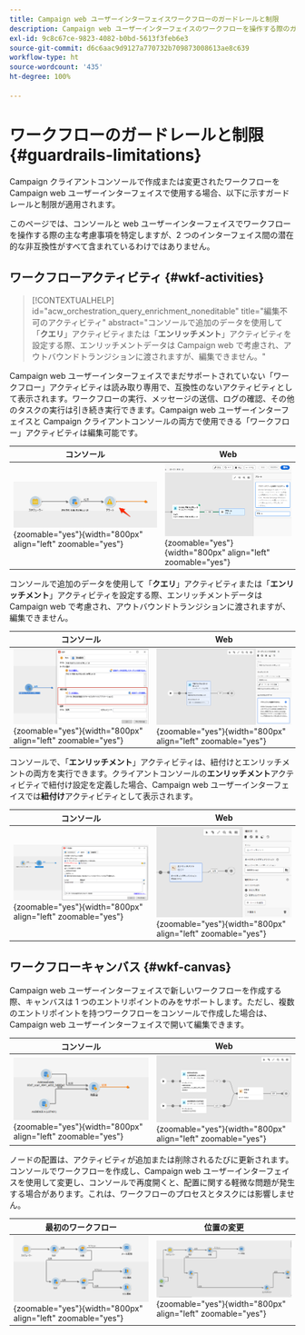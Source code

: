 ```yaml
---
title: Campaign web ユーザーインターフェイスワークフローのガードレールと制限
description: Campaign web ユーザーインターフェイスのワークフローを操作する際のガードレールと制限
exl-id: 9c8c67ce-9823-4082-b0bd-5613f3feb6e3
source-git-commit: d6c6aac9d9127a770732b709873008613ae8c639
workflow-type: ht
source-wordcount: '435'
ht-degree: 100%

---
```


# ワークフローのガードレールと制限 {#guardrails-limitations}

Campaign クライアントコンソールで作成または変更されたワークフローを Campaign web ユーザーインターフェイスで使用する場合、以下に示すガードレールと制限が適用されます。

このページでは、コンソールと web ユーザーインターフェイスでワークフローを操作する際の主な考慮事項を特定しますが、2 つのインターフェイス間の潜在的な非互換性がすべて含まれているわけではありません。

## ワークフローアクティビティ {#wkf-activities}

>[!CONTEXTUALHELP]
>id="acw_orchestration_query_enrichment_noneditable"
>title="編集不可のアクティビティ"
>abstract="コンソールで追加のデータを使用して「**クエリ**」アクティビティまたは「**エンリッチメント**」アクティビティを設定する際、エンリッチメントデータは Campaign web で考慮され、アウトバウンドトランジションに渡されますが、編集できません。"

Campaign web ユーザーインターフェイスでまだサポートされていない「ワークフロー」アクティビティは読み取り専用で、互換性のないアクティビティとして表示されます。ワークフローの実行、メッセージの送信、ログの確認、その他のタスクの実行は引き続き実行できます。Campaign web ユーザーインターフェイスと Campaign クライアントコンソールの両方で使用できる「ワークフロー」アクティビティは編集可能です。

| コンソール | Web |
| --- | --- |
| ![コンソールのアクティビティの制限を示すスクリーンショット](assets/limitations-activities-console.png){zoomable="yes"}{width="800px" align="left" zoomable="yes"} | ![Web インターフェイスのアクティビティの制限事項を示すスクリーンショット](assets/limitations-activities-web.png){zoomable="yes"}{width="800px" align="left" zoomable="yes"} |

コンソールで追加のデータを使用して「**クエリ**」アクティビティまたは「**エンリッチメント**」アクティビティを設定する際、エンリッチメントデータは Campaign web で考慮され、アウトバウンドトランジションに渡されますが、編集できません。

| コンソール | Web |
| --- | --- |
| ![コンソールのオプションの制限事項を示すスクリーンショット](assets/limitations-options-console.png){zoomable="yes"}{width="800px" align="left" zoomable="yes"} | ![Web インターフェイスのオプションの制限事項を示すスクリーンショット](assets/limitations-options-web.png){zoomable="yes"}{width="800px" align="left" zoomable="yes"} |

コンソールで、「**エンリッチメント**」アクティビティは、紐付けとエンリッチメントの両方を実行できます。クライアントコンソールの&#x200B;**エンリッチメント**&#x200B;アクティビティで紐付け設定を定義した場合、Campaign web ユーザーインターフェイスでは&#x200B;**紐付け**&#x200B;アクティビティとして表示されます。

| コンソール | Web |
| --- | --- |
| ![コンソールのエンリッチメントアクティビティを示すスクリーンショット](assets/limitations-enrichment-console.png){zoomable="yes"}{width="800px" align="left" zoomable="yes"} | ![Web インターフェイスのエンリッチメントアクティビティを示すスクリーンショット](assets/limitations-enrichment-web.png){zoomable="yes"}{width="800px" align="left" zoomable="yes"} |

## ワークフローキャンバス {#wkf-canvas}

Campaign web ユーザーインターフェイスで新しいワークフローを作成する際、キャンバスは 1 つのエントリポイントのみをサポートします。ただし、複数のエントリポイントを持つワークフローをコンソールで作成した場合は、Campaign web ユーザーインターフェイスで開いて編集できます。

| コンソール | Web |
| --- | --- |
| ![コンソールの複数のエントリポイントを示すスクリーンショット](assets/limitations-multiple-console.png){zoomable="yes"}{width="800px" align="left" zoomable="yes"} | ![Web インターフェイスの複数のエントリポイントを示すスクリーンショット](assets/limitations-multiple-web.png){zoomable="yes"}{width="800px" align="left" zoomable="yes"} |

ノードの配置は、アクティビティが追加または削除されるたびに更新されます。コンソールでワークフローを作成し、Campaign web ユーザーインターフェイスを使用して変更し、コンソールで再度開くと、配置に関する軽微な問題が発生する場合があります。これは、ワークフローのプロセスとタスクには影響しません。

| 最初のワークフロー | 位置の変更 |
| --- | --- |
| ![最初のワークフローの配置を示すスクリーンショット](assets/limitations-positioning1.png){zoomable="yes"}{width="800px" align="left" zoomable="yes"} | ![変更後の配置変更を示すスクリーンショット](assets/limitations-positioning2.png){zoomable="yes"}{width="800px" align="left" zoomable="yes"} |